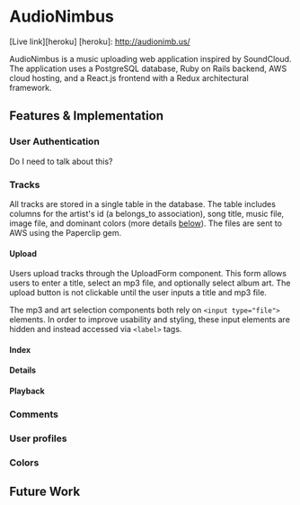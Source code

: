 # AudioNimbus
[Live link][heroku]
[heroku]: http://audionimb.us/

AudioNimbus is a music uploading web application inspired by SoundCloud. The
application uses a PostgreSQL database, Ruby on Rails backend, AWS cloud hosting,
and a React.js frontend with a Redux architectural framework.

## Features & Implementation
### User Authentication
Do I need to talk about this?
### Tracks
All tracks are stored in a single table in the database. The table includes
columns for the artist's id (a belongs_to association), song title, music file,
image file, and dominant colors (more details [below](#Colors)). The files are
sent to AWS using the Paperclip gem.
#### Upload
Users upload tracks through the UploadForm component. This form allows users to
enter a title, select an mp3 file, and optionally select album art. The upload
button is not clickable until the user inputs a title and mp3 file.

The mp3 and art selection components both rely on ```<input type="file">```
elements. In order to improve usability and styling, these input elements are
hidden and instead accessed via ```<label>``` tags.



#### Index
#### Details
#### Playback
### Comments
### User profiles
### Colors

## Future Work

<!-- [Heroku link][heroku]

[Trello link][trello]


[trello]: https://trello.com/b/auMfS3OH/soundhound

## Minimum Viable Product

AudioNimbus is a web application inspired by SoundCloud built using Ruby on Rails
and React/Redux.  By the end of Week 9, this app will, at a minimum, satisfy the
following criteria with smooth, bug-free navigation, adequate seed data and
sufficient CSS styling:

- [ ] Hosting on Heroku
- [ ] New account creation, login, and guest/demo login
- [ ] Song CRUD
- [ ] Playing songs with progress bar with continuous play
- [ ] Comments
- [ ] User pages
- [ ] Production README

## Design Docs
* [View Wireframes][wireframes]
* [React Components][components]
* [API endpoints][api-endpoints]
* [DB schema][schema]
* [Sample State][sample-state]

[wireframes]: docs/wireframes
[components]: docs/component-hierarchy.md
[sample-state]: docs/sample-state.md
[api-endpoints]: docs/api-endpoints.md
[schema]: docs/schema.md

## Implementation Timeline

### Phase 1: Backend setup and Front End User Authentication (1.5 days)

**Objective:** Functioning rails project with front-end authentication, including a demo login.

### Phase 2: Tracks model, API, and components (2 days)

**Objective:** Allow song CRUD, displaying information about the song as well.

### Phase 3: Cloud setup (1 day)
**Objective:** Set up cloud to host images and audio.

### Phase 4: Track playback (1.5 days)

**Objective:** Tracks play continuously across pages.

### Phase 5: User profile information (1.5 days)

**Objective:** User pages that contain username, email, profile picture, and tracks.

### Phase 6: Comments model, API, and components (1.5 days)

**Objective:** Allow users to comment on tracks.

### Bonus Features (TBD)
- [ ] Wave Forms
- [ ] Playlists
- [ ] Likes -->
